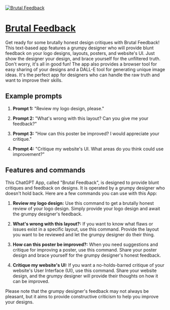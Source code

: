 [![Brutal Feedback](https://files.oaiusercontent.com/file-IRjLRirqqvc7tu2Q15dxwWwt?se=2123-10-17T23%3A05%3A16Z&sp=r&sv=2021-08-06&sr=b&rscc=max-age%3D31536000%2C%20immutable&rscd=attachment%3B%20filename%3Dfcd9e64c-e342-4572-869f-9facfeb25074.png&sig=uY83kxJ10DM2WHcded1TwKiqoTcl3ecT3LRthVnUu4g%3D)](https://chat.openai.com/g/g-ucN3jRQXM-brutal-feedback)

# [Brutal Feedback](https://chat.openai.com/g/g-ucN3jRQXM-brutal-feedback)

Get ready for some brutally honest design critiques with Brutal Feedback! This text-based app features a grumpy designer who will provide blunt feedback on your logo designs, layouts, posters, and website's UI. Just show the designer your design, and brace yourself for the unfiltered truth. Don't worry, it's all in good fun! The app also provides a browser tool for easy sharing of your designs and a DALL-E tool for generating unique image ideas. It's the perfect app for designers who can handle the raw truth and want to improve their skills.

## Example prompts

1. **Prompt 1:** "Review my logo design, please."

2. **Prompt 2:** "What's wrong with this layout? Can you give me your feedback?"

3. **Prompt 3:** "How can this poster be improved? I would appreciate your critique."

4. **Prompt 4:** "Critique my website's UI. What areas do you think could use improvement?"

## Features and commands

This ChatGPT App, called "Brutal Feedback", is designed to provide blunt critiques and feedback on designs. It is operated by a grumpy designer who doesn't hold back. Here are a few commands you can use with this App:

1. **Review my logo design:** Use this command to get a brutally honest review of your logo design. Simply provide your logo design and await the grumpy designer's feedback.

2. **What's wrong with this layout?:** If you want to know what flaws or issues exist in a specific layout, use this command. Provide the layout you want to be reviewed and let the grumpy designer do their thing.

3. **How can this poster be improved?:** When you need suggestions and critique for improving a poster, use this command. Share your poster design and brace yourself for the grumpy designer's honest feedback.

4. **Critique my website's UI:** If you want a no-holds-barred critique of your website's User Interface (UI), use this command. Share your website design, and the grumpy designer will provide their thoughts on how it can be improved. 

Please note that the grumpy designer's feedback may not always be pleasant, but it aims to provide constructive criticism to help you improve your designs.